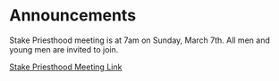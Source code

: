 # Announcements

Stake Priesthood meeting is at 7am on Sunday, March 7th. All men and young men are invited to join. 

[Stake Priesthood Meeting Link](https://zoom.us/j/92678177063?pwd%3DMkpPSGF6aE4xUWJsTUF2dllEZU4zZz09&sa=D&source=calendar&usd=2&usg=AOvVaw13qqEVczt-YksTBjnaxi4C)
